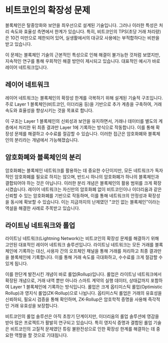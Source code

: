 # 비트코인의 확장성 문제
블록체인은 탈중앙화와 보안을 최우선으로 설계된 기술입니다. 그러나 이러한 특성은 처리 속도와 효율성 측면에서 한계가 있습니다. 특히, 비트코인의 TPS(초당 거래 처리량)은 10건 미만으로 제한되어 있어, 실생활에서의 대규모 사용에는 부적합하다는 비판을 받고 있습니다.

이 문제는 블록체인 기술의 근본적인 특성으로 인해 해결이 불가능한 것처럼 보였지만, 지속적인 연구를 통해 우회적인 해결 방안이 제시되고 있습니다. 대표적인 예시가 바로 레이어 네트워크입니다.

## 레이어 네트워크
레이어 네트워크는 블록체인의 확장성 한계를 극복하기 위해 설계된 기술적 구조입니다. 주로 Layer 1 블록체인(비트코인, 이더리움 등)을 기반으로 추가 계층을 구축하여, 거래 속도와 효율성을 향상시키는 것을 목표로 합니다.

이 구조는 Layer 1 블록체인의 신뢰성과 보안을 유지하면서, 거래나 데이터를 별도의 계층에서 처리한 뒤 최종 결과만 Layer 1에 기록하는 방식으로 작동합니다. 이를 통해 확장성 문제를 해결하고 수수료를 절감할 수 있습니다. 이러한 접근은 암호화폐와 블록체인의 분리라는 개념에서 가능해졌습니다.

## 암호화폐와 블록체인의 분리
암호화폐는 블록체인 네트워크를 활용하는 데 중요한 수단이지만, 모든 네트워크가 독자적인 암호화폐를 필요로 하지는 않으며, 반드시 하나의 암호화폐가 하나의 블록체인과 결합되어야 하는 것은 아닙니다. 이러한 분리 개념은 블록체인의 활용 범위를 크게 확장시켰습니다. 레이어 네트워크는 자신만의 암호화폐 없이 비트코인이나 이더리움과 같은 신뢰할 수 있는 암호화폐를 기반으로 작동하며, 이를 통해 네트워크의 안정성과 확장성을 동시에 확보할 수 있습니다. 이는 지금까지의 난제였던 "코인 없는 블록체인"이라는 역설을 해결한 사례로 주목받고 있습니다.

## 라이트닝 네트워크와 롤업
라이트닝 네트워크(Lightning Network)는 비트코인의 확장성 문제를 해결하기 위해 고안된 대표적인 레이어 네트워크 솔루션입니다. 라이트닝 네트워크는 모든 거래를 블록체인에 기록하는 대신, 사용자 간의 오프체인 채널을 통해 거래를 처리하고 최종 결과만을 블록체인에 기록합니다. 이를 통해 거래 속도를 극대화하고, 수수료를 크게 절감할 수 있게 됩니다.

이를 한단계 발전시킨 개념이 바로 롤업(Rollup)입니다. 롤업은 라이트닝 네트워크에서 확장된 개념으로, 거래 내역 뿐만 아니라 스마트 계약의 실행 데이터, 상태값까지 포함하여 Layer 1 블록체인에 기록하는 방식입니다. 롤업은 크게 옵티미스틱 롤업(Optimistic Rollup)과 영지식 롤업(ZK-Rollup)으로 나뉩니다. 옵티미스틱 롤업은 거래의 유효성을 신뢰하되, 필요시 검증을 통해 확인하며, ZK-Rollup은 암호학적 증명을 사용해 즉각적인 거래 유효성을 보장합니다.

비트코인의 롤업 솔루션은 아직 초창기 단계이지만, 이더리움의 롤업 솔루션에 영감을 받아 많은 프로젝트가 활발히 연구되고 있습니다. 특히 영지식 증명과 결합된 롤업 기술은 비트코인의 고질적 문제였던 튜링 불완전성으로 인한 확장성 한계를 해결하는 데 중요한 역할을 할 것으로 기대됩니다.